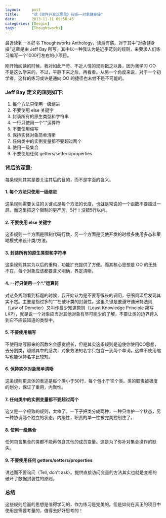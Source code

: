 ```yaml
---
layout:     post
title:      "读《软件开发沉思录》有感——对象健身操"
date:       2013-11-11 09:58:45
categories: [Desgin]
tags:       [Thoughtworks]
---
```


最近读到一本好书 Thoughtworks Anthology，读后有感。对于其中“对象健身操”这章是由 Jeff Bay 所写。其中以一种我认为是近乎苛刻的规则，来要求人们练习编写一个1000行左右的小项目。
<!--more-->

刚开始阅读的时候，我对如此严苛、不近人情的规则戳之以鼻，因为我学习 OO 不是这么学来的。不过，平静下来之后，再看看。从另一个角度来说，对于一个初学者，这样的练习或许是通向 OO 的捷径也未尝不是不可能的。

### Jeff Bay 定义的规则如下:

1. 每个方法只使用一级缩进
1. 不要使用 else 关键字
1. 封装所有的原生类型和字符串
1. 一行只使用一个“.”运算符
1. 不要使用缩写
1. 保持实体对象简单清晰
1. 任何类中的实例变量都不要超过两个
1. 使用一级集合
1. 不要使用任何 getters/setters/properties

### 背后的深意:

每条规则其实是要关注其后的目的，而不是字面的含义。

#### 1. 每个方法只使用一级缩进

这条规则需要关注的关键点是每个方法的长度，也就是常说的一个函数不要超过一屏。而这里把这个限制的更严厉，5行！没错5行以内。

#### 2. 不要使用 else 关键字

这条规则一个方面是限制代码行数，另一个方面是促使开发的时候多使用多态和策略模式来设计类/方法。

#### 3. 封装所有的原生类型和字符串

这条规则其实为以后的重构，功能扩充提供了方便。而其核心思想是 OO 的无处不在，每个对象应该都要含义明确，界定清晰。

#### 4. 一行只使用一个“.”运算符

对这条规则看到标题的时候，我开始认为是不要写很长的调用，仔细阅读后发现其实不然。主要是指过多的“.”在破坏类的封装性。这里关键是要遵守迪米特法则（Law of Demeter）又叫作最少知道原则（Least Knowledge Principle 简写LKP），就是说一个对象应当对其他对象有尽可能少的了解，不要让类的边界跨入到它不应该知道的类型中。

#### 5. 不要使用缩写

不使用缩写原来的函数名会感觉很长，但是其实这条规则是迫使你使用OO思想，去分割类，理顺其中的层次，对象方法的名字只包含一到两个单词，这样不使用缩写也能保持名字比较短。

#### 6. 保持实体对象简单清晰

这条规则更具体的表述是每个类小于50行，每个包小于10个类。类的职责被极度的划分，保证了重用，内聚性。

#### 7. 任何类中的实例变量都不要超过两个

这又是一个极致的规则，太棒了。一下子把类分成两种，一种只维护一个状态，另一种协调两个独立的状态。内聚性，职责的单一性被完美控制住了。

#### 8. 使用一级集合

任何包含集合的类都不能再包含其他的成员变量。这是为了弥补对集合操作的缺失。

#### 9. 不要使用任何 getters/setters/properties

讲述而不要询问（Tell, don't ask）。提供直接访问变量的方法其实也就是变相的破环了数据封装性的原则。

### 总结

这些规则后面的思想是值得学习的，作为练习是完美的。但是如何在真正的项目中使用是需要考量的，值得去好好思考的！
